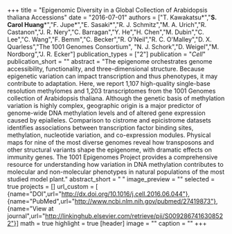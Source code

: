 +++
title = "Epigenomic Diversity in a Global Collection of Arabidopsis thaliana Accessions"
date = "2016-07-01"
authors = ["T. Kawakatsu&ast;","**S. Carol Huang**&ast;","F. Jupe&ast;","E. Sasaki&ast;","R. J. Schmitz","M. A. Urich","R. Castanon","J. R. Nery","C. Barragan","Y. He","H. Chen","M. Dubin","C. Lee","C. Wang","F. Bemm","C. Becker","R. O'Neil","R. C. O'Malley","D. X. Quarless","The 1001 Genomes Consortium", "N. J. Schork","D. Weigel","M. Nordborg","J. R. Ecker"]
publication_types = ["2"]
publication = "_Cell_"
publication_short = ""
abstract = "The epigenome orchestrates genome accessibility, functionality, and three-dimensional structure. Because epigenetic variation can impact transcription and thus phenotypes, it may contribute to adaptation. Here, we report 1,107 high-quality single-base resolution methylomes and 1,203 transcriptomes from the 1001 Genomes collection of Arabidopsis thaliana. Although the genetic basis of methylation variation is highly complex, geographic origin is a major predictor of genome-wide DNA methylation levels and of altered gene expression caused by epialleles. Comparison to cistrome and epicistrome datasets identifies associations between transcription factor binding sites, methylation, nucleotide variation, and co-expression modules. Physical maps for nine of the most diverse genomes reveal how transposons and other structural variants shape the epigenome, with dramatic effects on immunity genes. The 1001 Epigenomes Project provides a comprehensive resource for understanding how variation in DNA methylation contributes to molecular and non-molecular phenotypes in natural populations of the most studied model plant."
abstract_short = " "
image_preview = ""
selected = true
projects = []
url_custom = [ {name="DOI",url="http://dx.doi.org/10.1016/j.cell.2016.06.044"}, {name="PubMed",url="http://www.ncbi.nlm.nih.gov/pubmed/27419873"}, {name="View at journal",url="http://linkinghub.elsevier.com/retrieve/pii/S0092867416308522"}]
math = true
highlight = true
[header]
image = ""
caption = ""
+++

